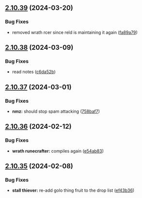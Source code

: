 ## [2.10.39](https://github.com/Torwent/wasp-free/compare/v2.10.38...v2.10.39) (2024-03-20)


### Bug Fixes

* removed wrath rcer since reld is maintaining it again ([fa89a79](https://github.com/Torwent/wasp-free/commit/fa89a79654266aad01708f2a1850953b3e6d99ec))



## [2.10.38](https://github.com/Torwent/wasp-free/compare/v2.10.37...v2.10.38) (2024-03-09)


### Bug Fixes

* read notes ([c6da52b](https://github.com/Torwent/wasp-free/commit/c6da52b39d8298ed53e1e6006cdcbbf965af25af))



## [2.10.37](https://github.com/Torwent/wasp-free/compare/v2.10.36...v2.10.37) (2024-03-01)


### Bug Fixes

* **nmz:** should stop spam attacking ([758baf7](https://github.com/Torwent/wasp-free/commit/758baf77e22030c34116d3f98b440536f6dbbfd7))



## [2.10.36](https://github.com/Torwent/wasp-free/compare/v2.10.35...v2.10.36) (2024-02-12)


### Bug Fixes

* **wrath runecrafter:** compiles again ([e54ab83](https://github.com/Torwent/wasp-free/commit/e54ab832a0e4ea8d60e463dab363c6b53abcdae3))



## [2.10.35](https://github.com/Torwent/wasp-free/compare/v2.10.34...v2.10.35) (2024-02-08)


### Bug Fixes

* **stall thiever:** re-add golo thing fruit to the drop list ([ef43b36](https://github.com/Torwent/wasp-free/commit/ef43b3661173a9d53ba3d1b7b0e1038a9fac689a))



